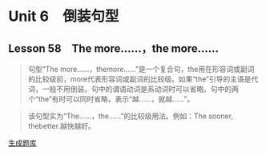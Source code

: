 ﻿ # Unit 6　倒装句型
 ## Lesson 58　The more……，the more……
 
> 句型“The more……，themore……”是一个复合句，the用在形容词或副词的比较级前，more代表形容词或副词的比较级。如果“the”引导的主语是代词，一般不用倒装。句中的谓语动词是系动词时可以省略。句中的两个“the”有时可以同时省略，表示“越……，就越……”。

> 该句型实为“The……，the……”的比较级用法。例如：The sooner, thebetter.越快越好。


 [生成题库](./question/f058.json)